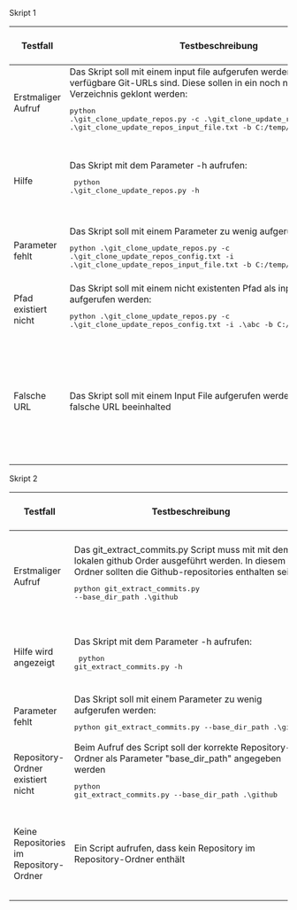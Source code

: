 Skript 1

| Testfall             | Testbeschreibung                                                                                                                                                                                                                                                                                                         | Testdaten                                                                                                                                                                                        | erwartetes Testresultat                                                                                       | erhaltenes Testresultat | Tester | Testdatum und Teststatus |
| -------------------- | ------------------------------------------------------------------------------------------------------------------------------------------------------------------------------------------------------------------------------------------------------------------------------------------------------------------------ | ------------------------------------------------------------------------------------------------------------------------------------------------------------------------------------------------ | ------------------------------------------------------------------------------------------------------------- | ----------------------- | ------ | ------------------------ |
| Erstmaliger Aufruf   | Das Skript soll mit einem input file aufgerufen werden, in welchem nur verfügbare Git-URLs sind. Diese sollen in ein noch nicht existierendes Verzeichnis geklont werden:<pre>python .\git_clone_update_repos.py -c .\git_clone_update_repos_config.txt -i .\git_clone_update_repos_input_file.txt -b C:/temp/test</pre> | repolist.txt mit folgendem Inhalt:<pre>https://gitlab.com/armindoerzbachtbz/m122_praxisarbeit Armin_Doerzbach<br>https://gitlab.com/wapdc/InfoSearch/Project-2017 Hans_Meier_Peter_Mueller</pre> | Verzeichnis wird erstellt und alle Repos werden darin geklont                                                 |     wie erwartet                    |      Luca Hofstetter   |             14.07.2022 / ok                |
| Hilfe                | Das Skript mit dem Parameter -h aufrufen: <pre> python .\git_clone_update_repos.py -h </pre>                                                                                                                                                                                                                             |                                                                                                                                                                                                  | Es wird eine Hilfe angezeigt die alle Parameter aufzeigt und erklärt                                          |            wie erwartet             |      Luca Hofstetter    |             14.07.2022 / ok              |
| Parameter fehlt      | Das Skript soll mit einem Parameter zu wenig aufgerufen werden: <pre>python .\git_clone_update_repos.py -c .\git_clone_update_repos_config.txt -i .\git_clone_update_repos_input_file.txt -b C:/temp/test</pre>                                                                                                          |                                                                                                                                                                                                  | Fehler das ein Parameter fehlt und welcher                                                                    |             wie erwartet               |       Luca Hofstetter   |       14.07.2022 / ok               |  
| Pfad existiert nicht | Das Skript soll mit einem nicht existenten Pfad als input Pfad aufgerufen werden: <pre>python .\git_clone_update_repos.py -c .\git_clone_update_repos_config.txt -i .\abc -b C:/temp/test</pre>                                                                                                                          |                                                                                                                                                                                                  | Fehler mit Beschreibung welcher Parameter schuld ist.                                                         |        wie erwartet                 |   Luca Hofstetter     |             14.07.2022 / ok             |
| Falsche URL          | Das Skript soll mit einem Input File aufgerufen werden, welches eine falsche URL beeinhalted                                                                                                                                                                                                                             | repolist.txt mit folgendem Inhalt: <pre>https://github.com/ test </pre>                                                                                                                          | Es soll ein Error ausgegeben werden, in dem klar ersichtlich ist, an welchem Link das Skript gescheitert ist. |      wie erwartet                |    Luca Hofstetter    |              14.07.2022 / ok            |

Skript 2

| Testfall                                | Testbeschreibung                                                                                                                                                                                                              | Testdaten                                                                                                                                                                                        | erwartetes Testresultat                                                                                          | erhaltenes Testresultat                                                                                          | Tester                | Testdatum und Teststatus |
| --------------------------------------- | ----------------------------------------------------------------------------------------------------------------------------------------------------------------------------------------------------------------------------- | ------------------------------------------------------------------------------------------------------------------------------------------------------------------------------------------------ | ---------------------------------------------------------------------------------------------------------------- | ---------------------------------------------------------------------------------------------------------------- | --------------------- | ------------------------ |
| Erstmaliger Aufruf                      | Das git_extract_commits.py Script muss mit mit dem lokalen github Order ausgeführt werden. In diesem Ordner sollten die Github-repositories enthalten sein. <pre>python git_extract_commits.py --base_dir_path .\github</pre> | repolist.txt mit folgendem Inhalt:<pre>https://gitlab.com/armindoerzbachtbz/m122_praxisarbeit Armin_Doerzbach<br>https://gitlab.com/wapdc/InfoSearch/Project-2017 Hans_Meier_Peter_Mueller</pre> | Alle Repos aus /tmp/myrepos werden gelesen und ein File /tmp/commits.txt erstellt mit allen Commits beider Repos | Alle Repos aus /tmp/myrepos werden gelesen und ein File /tmp/commits.txt erstellt mit allen Commits beider Repos | David Oberkalmsteiner | 14.07.2022 - okay        |
| Hilfe wird angezeigt                    | Das Skript mit dem Parameter -h aufrufen: <pre> python git_extract_commits.py -h </pre>                                                                                                                                       |                                                                                                                                                                                                  | Es wird eine Hilfe angezeigt die alle Parameter aufzeigt und erklärt                                             | Es wird eine Hilfe angezeigt die alle Parameter aufzeigt und erklärt                                             | David Oberkalmsteiner | 14.07.2022 - okay        |
| Parameter fehlt                         | Das Skript soll mit einem Parameter zu wenig aufgerufen werden: <pre>python git_extract_commits.py --base_dir_path .\github</pre>                                                                                             |                                                                                                                                                                                                  | Fehler das ein Parameter fehlt und welcher                                                                       | Fehler das ein Parameter fehlt und welcher                                                                       | David Oberkalmsteiner | 14.07.2022 - okay        |
| Repository-Ordner existiert nicht       | Beim Aufruf des Script soll der korrekte Repository-Ordner als Parameter "base_dir_path" angegeben werden <pre>python git_extract_commits.py --base_dir_path .\github</pre>                                                   |                                                                                                                                                                                                  | Fehler mit Beschreibung welcher Parameter schuld ist.                                                            | Fehler mit Beschreibung welcher Parameter schuld ist.                                                            | David Oberkalmsteiner | 14.07.2022 - okay        |
| Keine Repositories im Repository-Ordner | Ein Script aufrufen, dass kein Repository im Repository-Ordner enthält                                                                                                                                                        | Error: git.exc.InvalidGitRepositoryError                                                                                                                                                         | Es soll ein Error ausgegeben werden, in dem angezeigt wird, dass der Ordner keine validen Repositories enthält   | Es soll ein Error ausgegeben werden, in dem angezeigt wird, dass der Ordner keine validen Repositories enthält   | David Oberkalmsteiner | 14.07.2022 - okay        |
